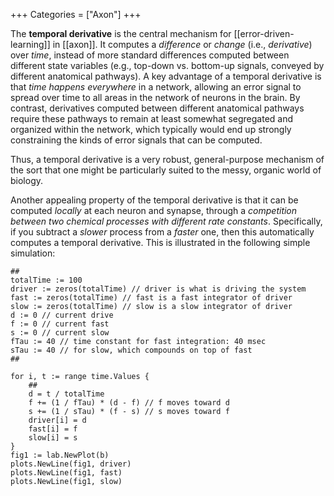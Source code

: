 +++
Categories = ["Axon"]
+++

The **temporal derivative** is the central mechanism for [[error-driven-learning]] in [[axon]]. It computes a _difference_ or _change_ (i.e., _derivative_) over _time_, instead of more standard differences computed between different state variables (e.g., top-down vs. bottom-up signals, conveyed by different anatomical pathways). A key advantage of a temporal derivative is that _time happens everywhere_ in a network, allowing an error signal to spread over time to all areas in the network of neurons in the brain. By contrast, derivatives computed between different anatomical pathways require these pathways to remain at least somewhat segregated and organized within the network, which typically would end up strongly constraining the kinds of error signals that can be computed.

Thus, a temporal derivative is a very robust, general-purpose mechanism of the sort that one might be particularly suited to the messy, organic world of biology.

Another appealing property of the temporal derivative is that it can be computed _locally_ at each neuron and synapse, through a _competition between two chemical processes with different rate constants_. Specifically, if you subtract a _slower_ process from a _faster_ one, then this automatically computes a temporal derivative. This is illustrated in the following simple simulation:

```Goal
##
totalTime := 100
driver := zeros(totalTime) // driver is what is driving the system
fast := zeros(totalTime) // fast is a fast integrator of driver
slow := zeros(totalTime) // slow is a slow integrator of driver
d := 0 // current drive
f := 0 // current fast
s := 0 // current slow
fTau := 40 // time constant for fast integration: 40 msec
sTau := 40 // for slow, which compounds on top of fast
##

for i, t := range time.Values {
    ##
    d = t / totalTime
    f += (1 / fTau) * (d - f) // f moves toward d
    s += (1 / sTau) * (f - s) // s moves toward f
    driver[i] = d
    fast[i] = f
    slow[i] = s
}
fig1 := lab.NewPlot(b)
plots.NewLine(fig1, driver)
plots.NewLine(fig1, fast)
plots.NewLine(fig1, slow)
```

